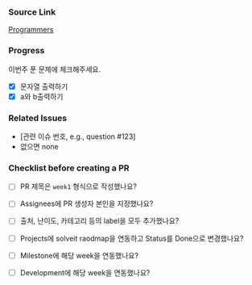 ### Source Link

[Programmers](https://school.programmers.co.kr/learn/challenges?order=recent&levels=0&languages=javascript&page=1)

### Progress

이번주 푼 문제에 체크해주세요.

- [x] 문자열 출력하기
- [x] a와 b출력하기

### Related Issues

- [관련 이슈 번호, e.g., question #123]
- 없으면 none

### Checklist before creating a PR

- [ ] PR 제목은 `week1` 형식으로 작성했나요?
- [ ] Assignees에 PR 생성자 본인을 지정했나요?
- [ ] 출처, 난이도, 카테고리 등의 label을 모두 추가했나요?
- [ ] Projects에 solveit raodmap을 연동하고 Status를 Done으로 변경했나요?
- [ ] Milestone에 해당 week을 연동했나요?
- [ ] Development에 해당 week을 연동했나요?

